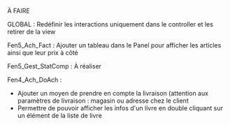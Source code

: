 À FAIRE

GLOBAL : Redéfinir les interactions uniquement dans le controller et les retirer de la view

Fen5_Ach_Fact : Ajouter un tableau dans le Panel pour afficher les articles ainsi que leur prix à côté

Fen5_Gest_StatComp : À réaliser

Fen4_Ach_DoAch : 
  - Ajouter un moyen de prendre en compte la livraison (attention aux paramètres de livraison : magasin ou adresse chez le client
  - Permettre de pouvoir afficher les infos d'un livre en double cliquant sur un élément de la liste de livre 

